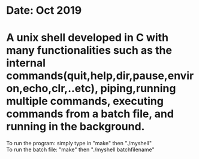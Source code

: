 # Date: Oct 2019 
# A unix shell developed in C with many functionalities such as the internal commands(quit,help,dir,pause,environ,echo,clr,..etc), piping,running multiple commands, executing commands from a batch file, and running in the background.
 To run the program: simply type in "make" then "./myshell"  <br />
 To run the batch file: "make" then "./myshell batchfilename"
